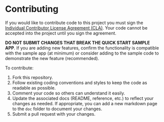 Contributing
============

If you would like to contribute code to this project you must sign the
[Individual Contributor License Agreement (CLA)]. Your code cannot be accepted
into the project until you sign the agreement.

**DO NOT SUBMIT CHANGES THAT BREAK THE QUICK START SAMPLE APP**. If you are
adding new features, confirm the functionality is compatible with the sample app
(at minimum) or consider adding to the sample code to demonstrate the new
feature (recommended).

To contribute:

1. Fork this repository.
1. Follow existing coding conventions and styles to keep the code as readable
   as possible.
1. Comment your code so others can understand it easily.
1. Update the associated docs (README, reference, etc.) to reflect your changes
   as needed. If appropriate, you can add a new markdown page to the `doc`
   folder to document your changes.
1. Submit a pull request with your changes.


[//]: # "Link anchor definitions"
[Individual Contributor License Agreement (CLA)]: https://spreadsheets.google.com/spreadsheet/viewform?formkey=dDViT2xzUHAwRkI3X3k5Z0lQM091OGc6MQ&ndplr=1